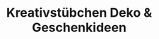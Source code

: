 ---
title: "Kreativstübchen Deko & Geschenkideen"
url: /alsfeld/kreativstuebchen-deko-und-geschenkideen/
shop: Raumausstattung
---
